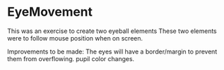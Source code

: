 # EyeMovement
This was an exercise to create two eyeball elements
These two elements were to follow mouse position when on screen.

Improvements to be made:
The eyes will have a border/margin to prevent them from overflowing.
pupil color changes.
